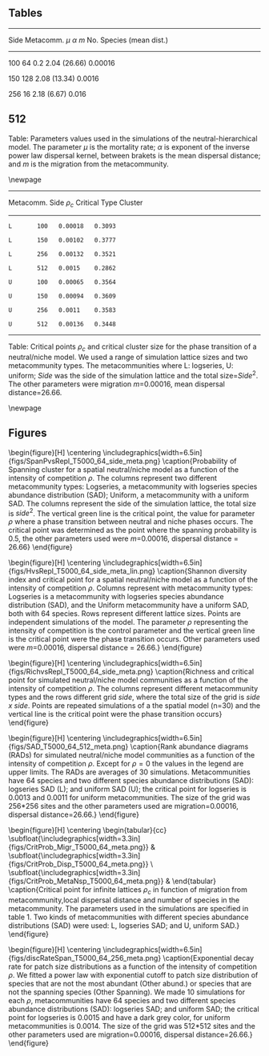 ## Tables 

-------------------------------------------------------
  Side   Metacomm.     $\mu$   $\alpha$        $m$
         No. Species           (mean dist.)       
------- ------------- ------- -------------- ----------  
   100            64     0.2   2.04 (26.66)    0.00016    

   150           128     	     2.08 (13.34)    0.0016     

   256            16     	     2.18 (6.67)     0.016      

   512                                              
-------------------------------------------------------

Table: Parameters values used in the simulations of the neutral-hierarchical model. The parameter $\mu$ is the mortality rate; $\alpha$ is exponent of the inverse power law dispersal kernel, between brakets is the mean dispersal distance; and $m$ is the migration from the metacommunity. 

\newpage

-------------------------------------
 Metacomm.  Side  $\rho_c$  Critical
  Type                       Cluster 
---------- ------ -------- ----------
    L       100   0.00018   0.3093   

    L       150   0.00102   0.3777   

    L       256   0.00132   0.3521   

    L       512   0.0015    0.2862   

    U       100   0.00065   0.3564   

    U       150   0.00094   0.3609   

    U       256   0.0011    0.3583   

    U       512   0.00136   0.3448   
-------------------------------------

Table: Critical points $\rho_c$ and critical cluster size for the phase transition of a neutral/niche model. We used a range of simulation lattice sizes and two metacommunity types. The metacommunities  where L: logseries, U: uniform; *Side* was the side of the simulation lattice and the total size=$Side^2$. The other parameters were migration $m$=0.00016, mean dispersal distance=26.66. 

\newpage


## Figures

\begin{figure}[H]
\centering
\includegraphics[width=6.5in]{figs/SpanPvsRepl_T5000_64_side_meta.png}
\caption{Probability of Spanning cluster for a spatial neutral/niche model as a function of the intensity of competition $\rho$. The columns represent two different metacommunity types: Logseries, a metacommunity with logseries species abundance distribution (SAD); Uniform, a metacommunity with a uniform SAD. The columns represent the side of the simulation lattice, the total size is $side^2$.  The vertical green line is the critical point,  the value for parameter $\rho$ where a phase transition between neutral and niche phases occurs. The critical point was determined as the point where the spanning probability is 0.5, the other parameters used were $m$=0.00016, dispersal distance = 26.66}
\end{figure}


\begin{figure}[H]
\centering
\includegraphics[width=6.5in]{figs/HvsRepl_T5000_64_side_meta_lin.png}
\caption{Shannon diversity index and critical point for a spatial neutral/niche model  as a function of the intensity of competition $\rho$. Columns represent with metacommunity types: Logseries is a metacommunity with logseries species abundance distribution (SAD), and the Uniform metacommunity have a uniform SAD, both with 64 species. Rows represent different lattice sizes. Points are independent simulations of the model. The parameter $\rho$ representing the intensity of competition is the control parameter and the vertical green line is the critical point were the phase transition occurs. Other parameters used were $m$=0.00016, dispersal distance = 26.66.}
\end{figure}


\begin{figure}[H]
\centering
\includegraphics[width=6.5in]{figs/RichvsRepl_T5000_64_side_meta.png}
\caption{Richness and critical point for simulated neutral/niche model communities as a function of the intensity of competition $\rho$. The columns represent different metacommunity types and the rows different grid *side*, where the total size of the grid is *side x side*. Points are repeated simulations of a the spatial model (n=30) and the vertical line is the critical point were the phase transition occurs}
\end{figure}

\begin{figure}[H]
\centering
\includegraphics[width=6.5in]{figs/SAD_T5000_64_512_meta.png}
\caption{Rank abundance diagrams (RADs) for simulated neutral/niche model communities as a function of the intensity of competition $\rho$. Except for $\rho=0$ the values in the legend are upper limits. The RADs are averages of 30 simulations. Metacommunities have 64 species and two different species abundance distributions (SAD): logseries SAD (L); and uniform SAD (U); the critical point for logseries is 0.0013 and 0.0011 for uniform metacommunities. The size of the grid was 256*256 sites and the other parameters used are migration=0.00016, dispersal distance=26.66.}
\end{figure}


\begin{figure}[H]
\centering
\begin{tabular}{cc}
\subfloat{\includegraphics[width=3.3in]{figs/CritProb_Migr_T5000_64_meta.png}} &
\subfloat{\includegraphics[width=3.3in]{figs/CritProb_Disp_T5000_64_meta.png}} \\
\subfloat{\includegraphics[width=3.3in]{figs/CritProb_MetaNsp_T5000_64_meta.png}} &
\end{tabular}
\caption{Critical point for infinite lattices $\rho_c$ in function of migration from metacommunity,local dispersal distance and number of species in the metacommunity. The parameters used in the simulations are specified in table 1. Two kinds of metacommunities with different species abundance distributions (SAD) were used: L, logseries SAD; and U, uniform SAD.}
\end{figure}


\begin{figure}[H]
\centering
\includegraphics[width=6.5in]{figs/discRateSpan_T5000_64_256_meta.png}
\caption{Exponential decay rate for patch size distributions as a function of the intensity of competition $\rho$. We fitted a power law with exponential cutoff to patch size distribution of species that are not the most abundant (Other abund.) or species that are not the spanning species (Other Spanning). We made 10 simulations for each $\rho$, metacommunities have 64 species and two different species abundance distributions (SAD): logseries SAD; and uniform SAD; the critical point for logseries is 0.0015 and have a dark grey color, for uniform metacommunities is 0.0014. The size of the grid was 512*512 sites and the other parameters used are migration=0.00016, dispersal distance=26.66.}
\end{figure}